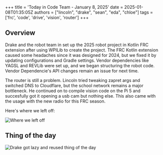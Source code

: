 +++
title = 'Today in Code Team - January 8, 2025'
date = 2025-01-08T01:35:05Z
authors = ["lincoln", "drake", "sean", "eda", "chloe"]
tags = ['frc', 'code', 'drive', 'vision', 'router']
+++

## Overview

Drake and the robot team in set up the 2025 robot project in Kotlin FRC extension after using WPILib to create the project. The FRC Kotlin extension caused some headaches since it was designed for 2024, but we fixed it by updating configurations and Gradle settings. Vendor dependencies like YAGSL and REVLib were set up, and we began structuring the robot code. Vendor Dependencie's API changes remain an issue for next time.

The router is still a problem. Lincoln tried tweaking zapret args and switched DNS to Cloudflare, but the school network remains a major bottleneck. He continued on to compile vision code on the Pi 5 and succesfully got it opening a usb cam but nothing else. This also came with the usage with the new radio for this FRC season.

Here's where we left off:

![Where we left off](/blog/today-in-code-team/2025/assets/jan8-left-off.png)

## Thing of the day

![Drake got lazy and reused thing of the day](/blog/today-in-code-team/2025/assets/jan8-drake-npm.png)
